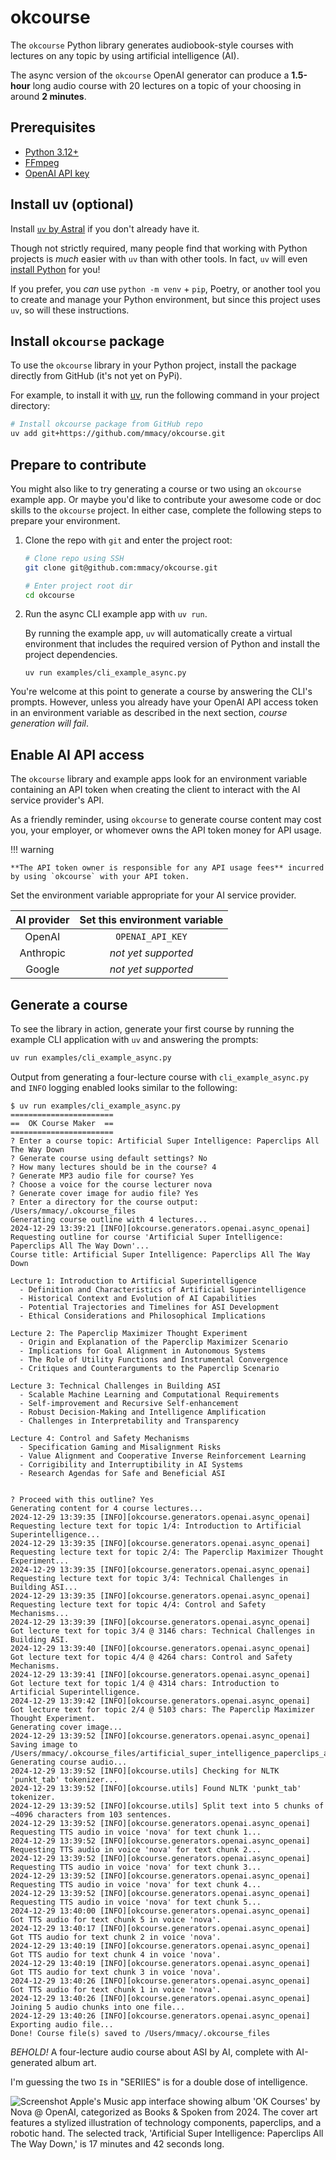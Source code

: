 # okcourse

The `okcourse` Python library generates audiobook-style courses with lectures on any topic by using artificial intelligence (AI).

The async version of the `okcourse` OpenAI generator can produce a **1.5-hour** long audio course with 20 lectures on a topic of your choosing in around **2 minutes**.

## Prerequisites

- [Python 3.12+](https://python.org)
- [FFmpeg](https://ffmpeg.org/)
- [OpenAI API key](https://platform.openai.com/docs/quickstart)

## Install uv (optional)

Install [`uv` by Astral](https://docs.astral.sh/uv/getting-started/installation/) if you don't already have it.

Though not strictly required, many people find that working with Python projects is *much* easier with `uv` than with other tools. In fact, `uv` will even [install Python](https://docs.astral.sh/uv/guides/install-python/) for you!

If you prefer, you *can* use `python -m venv` + `pip`, Poetry, or another tool you to create and manage your Python environment, but since this project uses `uv`, so will these instructions.

## Install `okcourse` package

To use the `okcourse` library in your Python project, install the package directly from GitHub (it's not yet on PyPi).

For example, to install it with [uv](https://docs.astral.sh/uv/), run the following command in your project directory:

```sh
# Install okcourse package from GitHub repo
uv add git+https://github.com/mmacy/okcourse.git
```

## Prepare to contribute

You might also like to try generating a course or two using an `okcourse` example app. Or maybe you'd like to contribute your awesome code or doc skills to the `okcourse` project. In either case, complete the following steps to prepare your environment.

1. Clone the repo with `git` and enter the project root:

    ```sh
    # Clone repo using SSH
    git clone git@github.com:mmacy/okcourse.git

    # Enter project root dir
    cd okcourse
    ```

1. Run the async CLI example app with `uv run`.

    By running the example app, `uv` will automatically create a virtual environment that includes the required version of Python and install the project dependencies.

    ```
    uv run examples/cli_example_async.py
    ```

You're welcome at this point to generate a course by answering the CLI's prompts. However, unless you already have your OpenAI API access token in an environment variable as described in the next section, *course generation will fail*.

## Enable AI API access

The `okcourse` library and example apps look for an environment variable containing an API token when creating the client to interact with the AI service provider's API.

As a friendly reminder, using `okcourse` to generate course content may cost you, your employer, or whomever owns the API token money for API usage.

!!! warning

    **The API token owner is responsible for any API usage fees** incurred by using `okcourse` with your API token.

Set the environment variable appropriate for your AI service provider.

| AI provider  | Set this environment variable |
| :-------: | :---------------------------: |
|  OpenAI   |       `OPENAI_API_KEY`        |
| Anthropic |      *not yet supported*      |
|  Google   |      *not yet supported*      |

## Generate a course

To see the library in action, generate your first course by running the example CLI application with `uv` and answering the prompts:

```sh
uv run examples/cli_example_async.py
```

Output from generating a four-lecture course with `cli_example_async.py` and `INFO` logging enabled looks similar to the following:

```console
$ uv run examples/cli_example_async.py
=======================
==  OK Course Maker  ==
=======================
? Enter a course topic: Artificial Super Intelligence: Paperclips All The Way Down
? Generate course using default settings? No
? How many lectures should be in the course? 4
? Generate MP3 audio file for course? Yes
? Choose a voice for the course lecturer nova
? Generate cover image for audio file? Yes
? Enter a directory for the course output: /Users/mmacy/.okcourse_files
Generating course outline with 4 lectures...
2024-12-29 13:39:21 [INFO][okcourse.generators.openai.async_openai] Requesting outline for course 'Artificial Super Intelligence: Paperclips All The Way Down'...
Course title: Artificial Super Intelligence: Paperclips All The Way Down

Lecture 1: Introduction to Artificial Superintelligence
  - Definition and Characteristics of Artificial Superintelligence
  - Historical Context and Evolution of AI Capabilities
  - Potential Trajectories and Timelines for ASI Development
  - Ethical Considerations and Philosophical Implications

Lecture 2: The Paperclip Maximizer Thought Experiment
  - Origin and Explanation of the Paperclip Maximizer Scenario
  - Implications for Goal Alignment in Autonomous Systems
  - The Role of Utility Functions and Instrumental Convergence
  - Critiques and Counterarguments to the Paperclip Scenario

Lecture 3: Technical Challenges in Building ASI
  - Scalable Machine Learning and Computational Requirements
  - Self-improvement and Recursive Self-enhancement
  - Robust Decision-Making and Intelligence Amplification
  - Challenges in Interpretability and Transparency

Lecture 4: Control and Safety Mechanisms
  - Specification Gaming and Misalignment Risks
  - Value Alignment and Cooperative Inverse Reinforcement Learning
  - Corrigibility and Interruptibility in AI Systems
  - Research Agendas for Safe and Beneficial ASI


? Proceed with this outline? Yes
Generating content for 4 course lectures...
2024-12-29 13:39:35 [INFO][okcourse.generators.openai.async_openai] Requesting lecture text for topic 1/4: Introduction to Artificial Superintelligence...
2024-12-29 13:39:35 [INFO][okcourse.generators.openai.async_openai] Requesting lecture text for topic 2/4: The Paperclip Maximizer Thought Experiment...
2024-12-29 13:39:35 [INFO][okcourse.generators.openai.async_openai] Requesting lecture text for topic 3/4: Technical Challenges in Building ASI...
2024-12-29 13:39:35 [INFO][okcourse.generators.openai.async_openai] Requesting lecture text for topic 4/4: Control and Safety Mechanisms...
2024-12-29 13:39:39 [INFO][okcourse.generators.openai.async_openai] Got lecture text for topic 3/4 @ 3146 chars: Technical Challenges in Building ASI.
2024-12-29 13:39:40 [INFO][okcourse.generators.openai.async_openai] Got lecture text for topic 4/4 @ 4264 chars: Control and Safety Mechanisms.
2024-12-29 13:39:41 [INFO][okcourse.generators.openai.async_openai] Got lecture text for topic 1/4 @ 4314 chars: Introduction to Artificial Superintelligence.
2024-12-29 13:39:42 [INFO][okcourse.generators.openai.async_openai] Got lecture text for topic 2/4 @ 5103 chars: The Paperclip Maximizer Thought Experiment.
Generating cover image...
2024-12-29 13:39:52 [INFO][okcourse.generators.openai.async_openai] Saving image to /Users/mmacy/.okcourse_files/artificial_super_intelligence_paperclips_all_the_way_down.png
Generating course audio...
2024-12-29 13:39:52 [INFO][okcourse.utils] Checking for NLTK 'punkt_tab' tokenizer...
2024-12-29 13:39:52 [INFO][okcourse.utils] Found NLTK 'punkt_tab' tokenizer.
2024-12-29 13:39:52 [INFO][okcourse.utils] Split text into 5 chunks of ~4096 characters from 103 sentences.
2024-12-29 13:39:52 [INFO][okcourse.generators.openai.async_openai] Requesting TTS audio in voice 'nova' for text chunk 1...
2024-12-29 13:39:52 [INFO][okcourse.generators.openai.async_openai] Requesting TTS audio in voice 'nova' for text chunk 2...
2024-12-29 13:39:52 [INFO][okcourse.generators.openai.async_openai] Requesting TTS audio in voice 'nova' for text chunk 3...
2024-12-29 13:39:52 [INFO][okcourse.generators.openai.async_openai] Requesting TTS audio in voice 'nova' for text chunk 4...
2024-12-29 13:39:52 [INFO][okcourse.generators.openai.async_openai] Requesting TTS audio in voice 'nova' for text chunk 5...
2024-12-29 13:40:00 [INFO][okcourse.generators.openai.async_openai] Got TTS audio for text chunk 5 in voice 'nova'.
2024-12-29 13:40:17 [INFO][okcourse.generators.openai.async_openai] Got TTS audio for text chunk 2 in voice 'nova'.
2024-12-29 13:40:19 [INFO][okcourse.generators.openai.async_openai] Got TTS audio for text chunk 4 in voice 'nova'.
2024-12-29 13:40:19 [INFO][okcourse.generators.openai.async_openai] Got TTS audio for text chunk 3 in voice 'nova'.
2024-12-29 13:40:26 [INFO][okcourse.generators.openai.async_openai] Got TTS audio for text chunk 1 in voice 'nova'.
2024-12-29 13:40:26 [INFO][okcourse.generators.openai.async_openai] Joining 5 audio chunks into one file...
2024-12-29 13:40:26 [INFO][okcourse.generators.openai.async_openai] Exporting audio file...
Done! Course file(s) saved to /Users/mmacy/.okcourse_files
```

*BEHOLD!* A four-lecture audio course about ASI by AI, complete with AI-generated album art.

I'm guessing the two `I`s in "SERIIES" is for a double dose of intelligence.

![Screenshot Apple's Music app interface showing album 'OK Courses' by Nova @ OpenAI, categorized as Books & Spoken from 2024. The cover art features a stylized illustration of technology components, paperclips, and a robotic hand. The selected track, 'Artificial Super Intelligence: Paperclips All The Way Down,' is 17 minutes and 42 seconds long.](images/media-player-01.png)
